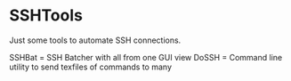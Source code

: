 # SSHTools

Just some tools to automate SSH connections.

SSHBat = SSH Batcher with all from one GUI view
DoSSH = Command line utility to send texfiles of commands to many
